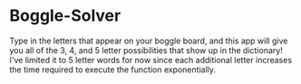 # Boggle-Solver

Type in the letters that appear on your boggle board, and this app will give you all of the 3, 4, and 5 letter possibilities that show up in the dictionary! I've limited it to 5 letter words for now since each additional letter increases the time required to execute the function exponentially.

